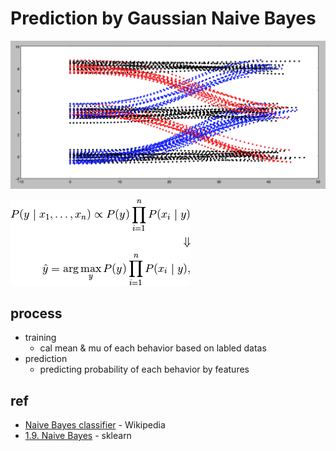 # Prediction by Gaussian Naive Bayes

![trajectories.png](./img/trajectories.png)

![nb.png](./img/nb.png)

## process
- training
    - cal mean & mu of each behavior based on labled datas
- prediction
    - predicting probability of each behavior by features


## ref
- [Naive Bayes classifier](https://en.wikipedia.org/wiki/Naive_Bayes_classifier#Gaussian_naive_Bayes) - Wikipedia
- [1.9. Naive Bayes](http://scikit-learn.org/stable/modules/naive_bayes.html#gaussian-naive-bayes) - sklearn